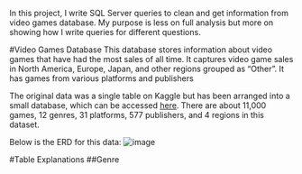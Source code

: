 In this project, I write SQL Server queries to clean and get information from video games database. 
My purpose is less on full analysis but more on showing how I write queries for different questions.

#Video Games Database
This database stores information about video games that have had the most sales of all time. It captures video game sales in North America, Europe, Japan, and other regions grouped as “Other”. It has games from various platforms and publishers

The original data was a single table on Kaggle but has been arranged into a small database, which can be accessed [here](https://github.com/bbrumm/databasestar/tree/main/sample_databases/sample_db_videogames). There are about 11,000 games, 12 genres, 31 platforms, 577 publishers, and 4 regions in this dataset.

Below is the ERD for this data:
![image](https://user-images.githubusercontent.com/58874718/200242708-0f11f55b-4f8b-4e73-a9b7-4f8306d1c55a.png)

#Table Explanations
##Genre
